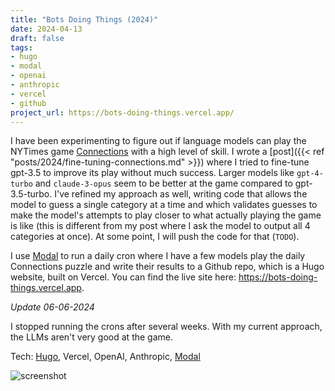 ```yaml
---
title: "Bots Doing Things (2024)"
date: 2024-04-13
draft: false
tags:
- hugo
- modal
- openai
- anthropic
- vercel
- github
project_url: https://bots-doing-things.vercel.app/
---
```


I have been experimenting to figure out if language models can play the NYTimes game [Connections](https://www.nytimes.com/games/connections) with a high level of skill.
I wrote a [post]({{< ref "posts/2024/fine-tuning-connections.md" >}}) where I tried to fine-tune gpt-3.5 to improve its play without much success.
Larger models like `gpt-4-turbo` and `claude-3-opus` seem to be better at the game compared to gpt-3.5-turbo.
I've refined my approach as well, writing code that allows the model to guess a single category at a time and which validates guesses to make the model's attempts to play closer to what actually playing the game is like (this is different from my post where I ask the model to output all 4 categories at once).
At some point, I will push the code for that (`TODO`).

I use [Modal](https://modal.com/) to run a daily cron where I have a few models play the daily Connections puzzle and write their results to a Github repo, which is a Hugo website, built on Vercel.
You can find the live site here: https://bots-doing-things.vercel.app.

_Update 06-06-2024_

I stopped running the crons after several weeks.
With my current approach, the LLMs aren't very good at the game.

Tech: [Hugo](https://gohugo.io/), Vercel, OpenAI, Anthropic, [Modal](https://modal.com/)

![screenshot](/img/projects/bots-doing-things.png)
